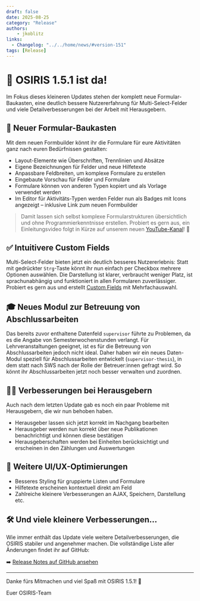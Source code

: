 ```yaml
---
draft: false
date: 2025-08-25
category: "Release"
authors: 
    - jkoblitz
links:
  - Changelog: "../../home/news/#version-151"
tags: [Release]
---
```



# 🚀 OSIRIS 1.5.1 ist da!


Im Fokus dieses kleineren Updates stehen der komplett neue Formular-Baukasten, eine deutlich bessere Nutzererfahrung für Multi-Select-Felder und viele Detailverbesserungen bei der Arbeit mit Herausgebern.

<!-- more -->

## 🧱 Neuer Formular-Baukasten

Mit dem neuen Formbuilder könnt ihr die Formulare für eure Aktivitäten ganz nach euren Bedürfnissen gestalten:

- Layout-Elemente wie Überschriften, Trennlinien und Absätze
- Eigene Bezeichnungen für Felder und neue Hilfetexte
- Anpassbare Feldbreiten, um komplexe Formulare zu erstellen
- Eingebaute Vorschau für Felder und Formulare
- Formulare können von anderen Typen kopiert und als Vorlage verwendet werden
- Im Editor für Aktivitäts-Typen werden Felder nun als Badges mit Icons angezeigt – inklusive Link zum neuen Formbuilder

> Damit lassen sich selbst komplexe Formularstrukturen übersichtlich und ohne Programmierkenntnisse erstellen. Probiert es gern aus, ein Einleitungsvideo folgt in Kürze auf unserem neuen [YouTube-Kanal](https://www.youtube.com/@OSIRISsolutions)! 🎥


## ✅ Intuitivere Custom Fields

Multi-Select-Felder bieten jetzt ein deutlich besseres Nutzererlebnis: Statt mit gedrückter
`Strg`-Taste könnt ihr nun einfach per Checkbox mehrere Optionen auswählen.
Die Darstellung ist klarer, verbraucht weniger Platz, ist sprachunabhängig und funktioniert in allen Formularen zuverlässiger. Probiert es gern aus und erstellt [Custom Fields](../../admins/content/custom-fields.md) mit Mehrfachauswahl.


## 🎓 Neues Modul zur Betreuung von Abschlussarbeiten

Das bereits zuvor enthaltene Datenfeld `supervisor` führte zu Problemen, da es die Angabe von Semesterwochenstunden verlangt. Für Lehrveranstaltungen geeignet, ist es für die Betreuung von Abschlussarbeiten jedoch nicht ideal. Daher haben wir ein neues Daten-Modul speziell für Abschlussarbeiten entwickelt (`supervisor-thesis`), in dem statt nach SWS nach der Rolle der Betreuer:innen gefragt wird. So könnt ihr Abschlussarbeiten jetzt noch besser verwalten und zuordnen.


## 👩‍💼 Verbesserungen bei Herausgebern

Auch nach dem letzten Update gab es noch ein paar Probleme mit Herausgebern, die wir nun behoben haben.

- Herausgeber lassen sich jetzt korrekt im Nachgang bearbeiten
- Herausgeber werden nun korrekt über neue Publikationen benachrichtigt und können diese bestätigen
- Herausgeberschaften werden bei Einheiten berücksichtigt und erscheinen in den Zählungen und Auswertungen


## 🎨 Weitere UI/UX-Optimierungen

- Besseres Styling für gruppierte Listen und Formulare
- Hilfetexte erscheinen kontextuell direkt am Feld
- Zahlreiche kleinere Verbesserungen an AJAX, Speichern, Darstellung etc.


## 🛠️ Und viele kleinere Verbesserungen…

Wie immer enthält das Update viele weitere Detailverbesserungen, die OSIRIS stabiler und angenehmer machen. Die vollständige Liste aller Änderungen findet ihr auf GitHub:

➡️ [Release Notes auf GitHub ansehen](https://github.com/OSIRIS-Solutions/osiris/releases/tag/v1.5.1)

---

Danke fürs Mitmachen und viel Spaß mit OSIRIS 1.5.1! 💙  

Euer OSIRIS-Team